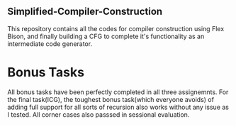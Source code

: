 ## Simplified-Compiler-Construction
This repository contains all the codes for compiler construction using Flex Bison, and finally building a CFG to complete it's functionality as an intermediate code generator.
# Bonus Tasks
All bonus tasks have been perfectly completed in all three assignemnts. For the final task(ICG), the toughest bonus task(which everyone avoids) of adding full support for all sorts of recursion also works without any issue as I tested. All corner cases also passsed in sessional evaluation.
